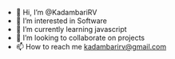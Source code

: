 - 👋 Hi, I’m @KadambariRV
- 👀 I’m interested in Software
- 🌱 I’m currently learning javascript
- 💞️ I’m looking to collaborate on projects
- 📫 How to reach me kadambarirv@gmail.com

<!---
KadambariRV/KadambariRV is a ✨ special ✨ repository because its `README.md` (this file) appears on your GitHub profile.
You can click the Preview link to take a look at your changes.
--->
